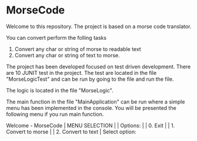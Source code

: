 # MorseCode

Welcome to this repository. The project is based on a morse code translator. 

You can convert perform the folling tasks 

1. Convert any char or string of morse to readable text 
2. Convert any char or string of text to morse. 

The project has been developed focused on test driven development. There are 10 JUNIT test in the project. 
The test are located in the file "MorseLogicTest" and can be run by going to the file and run the file. 

The logic is located in the file "MorseLogic".

The main function in the file "MainApplication" can be run where a simple menu has been implemented in the console. 
You will be presented the following menu if you run main function. 

Welcome - MorseCode
|   MENU SELECTION              |
| Options:                      |
|        0. Exit                |
|        1. Convert to morse    |
|        2. Convert to text     |
Select option: 

